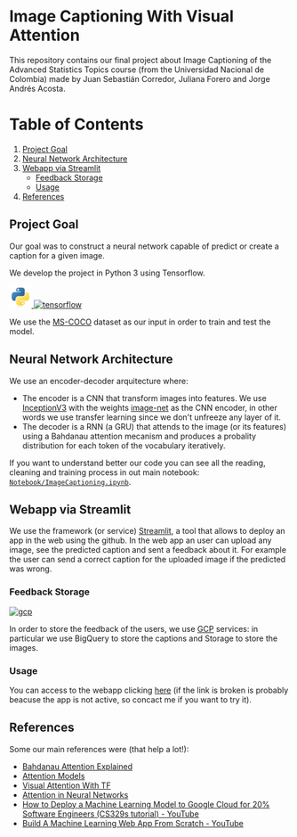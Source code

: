 # Image Captioning With Visual Attention
This repository contains our final project about Image Captioning of the Advanced Statistics Topics  course (from the Universidad Nacional de Colombia) made by Juan Sebastián Corredor, Juliana Forero and Jorge Andrés Acosta.

# Table of Contents

1. [Project Goal](#project-goal)
2. [Neural Network Architecture](#neural-network-architecture)
3. [Webapp via Streamlit](#webapp-via-streamlit)
    * [Feedback Storage](#feedback-storage)
    * [Usage](#usage)
4. [References](#references)
## Project Goal
Our goal was to construct a neural network capable of predict or create a caption for a given image. 

We develop the project in Python 3 using Tensorflow.

  <a href="https://www.python.org" target="_blank"> <img src="https://raw.githubusercontent.com/devicons/devicon/master/icons/python/python-original.svg" alt="python" width="40" height="40"/> </a>  <a href="https://www.tensorflow.org" target="_blank"> <img src="https://www.vectorlogo.zone/logos/tensorflow/tensorflow-icon.svg" alt="tensorflow" width="40" height="40"/> </a> 

We use the [MS-COCO](https://cocodataset.org/) dataset as our input in order to train and test the model.

## Neural Network Architecture
We use an encoder-decoder arquitecture where:
* The encoder is a CNN that transform images into features. We use [InceptionV3](https://arxiv.org/pdf/1512.00567v3.pdf) with the weights [image-net](https://www.image-net.org/) as the CNN encoder, in other words we use transfer learning since we don't unfreeze any layer of it.
* The decoder is a RNN (a GRU) that attends to the image (or its features) using a Bahdanau attention mecanism and produces a probality distribution for each token of the vocabulary iteratively.  

If you want to understand better our code you can see all the reading, cleaning and training process in out main notebook: [`Notebook/ImageCaptioning.ipynb`](https://github.com/juanse1608/AST-ImageCaptioning/blob/main/Notebooks/ImageCaptioning.ipynb).

## Webapp via Streamlit

We use the framework (or service) [Streamlit](), a tool that allows to deploy an app in the web using the github. In the web app an user can upload any image, see the predicted caption and sent a feedback about it. For example the user can send a correct caption for the uploaded image if the predicted was wrong. 



### Feedback Storage
<a href="https://cloud.google.com" target="_blank"> <img src="https://www.vectorlogo.zone/logos/google_cloud/google_cloud-icon.svg" alt="gcp" width="40" height="40"/> </a>

In order to store the feedback of the users, we use [GCP](cloud.google.com) services: in particular we use BigQuery to store the captions and Storage to store the images.

### Usage

You can access to the webapp clicking [here](https://share.streamlit.io/juanse1608/ast-imagecaptioning/main/Scripts/app.py) (if the link is broken is probably beacuse the app is not active, so concact me if you want to try it). 

## References

Some our main references were (that help a lot!):

* [Bahdanau Attention Explained](https://d2l.ai/chapter_attention-mechanisms/bahdanau-attention.html)
* [Attention Models](https://towardsdatascience.com/sequence-2-sequence-model-with-attention-mechanism-9e9ca2a613a)
* [Visual Attention With TF](https://www.tensorflow.org/tutorials/text/image_captioning)
* [Attention in Neural Networks](https://www.youtube.com/watch?v=W2rWgXJBZhU&ab_channel=CodeEmporium)
* [How to Deploy a Machine Learning Model to Google Cloud for 20% Software Engineers (CS329s tutorial) - YouTube](https://www.youtube.com/watch?v=fw6NMQrYc6w&ab_channel=DanielBourke)
* [Build A Machine Learning Web App From Scratch - YouTube](https://www.youtube.com/watch?v=xl0N7tHiwlw&ab_channel=PythonEngineer)

# 
